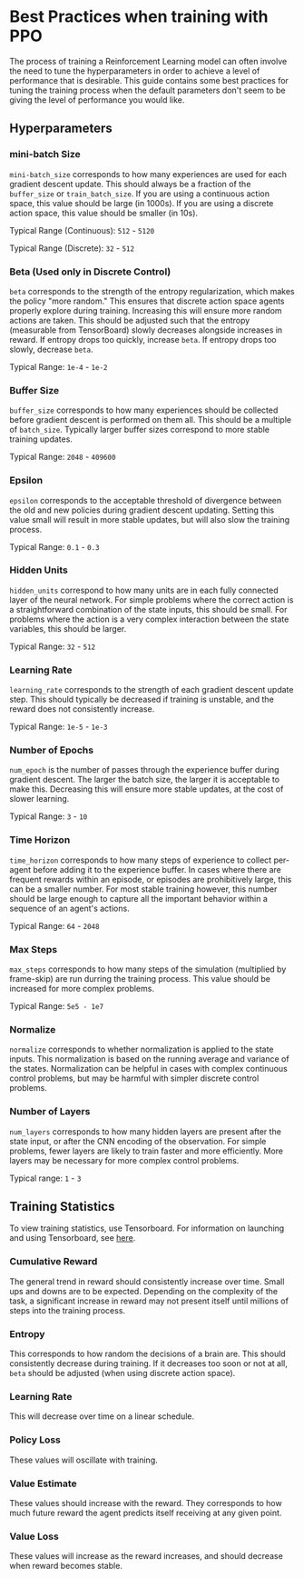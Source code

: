 # Best Practices when training with PPO

The process of training a Reinforcement Learning model can often involve the need to tune the hyperparameters in order to achieve
a level of performance that is desirable. This guide contains some best practices for tuning the training process when the default
parameters don't seem to be giving the level of performance you would like.

## Hyperparameters

### mini-batch Size

`mini-batch_size` corresponds to how many experiences are used for each gradient descent update. This should always be a fraction
of the `buffer_size` or `train_batch_size`. If you are using a continuous action space, this value should be large (in 1000s). If you are using a discrete action space, this value should be smaller (in 10s).

Typical Range (Continuous): `512` - `5120`

Typical Range (Discrete): `32` - `512`


### Beta (Used only in Discrete Control)

`beta` corresponds to the strength of the entropy regularization, which makes the policy "more random." This ensures that discrete action space agents properly explore during training. Increasing this will ensure more random actions are taken. This should be adjusted such that the entropy (measurable from TensorBoard) slowly decreases alongside increases in reward. If entropy drops too quickly, increase `beta`. If entropy drops too slowly, decrease `beta`.

Typical Range: `1e-4` - `1e-2`

### Buffer Size

`buffer_size` corresponds to how many experiences should be collected before gradient descent is performed on them all.
This should be a multiple of `batch_size`. Typically larger buffer sizes correspond to more stable training updates.

Typical Range: `2048` - `409600`

### Epsilon

`epsilon` corresponds to the acceptable threshold of divergence between the old and new policies during gradient descent updating. Setting this value small will result in more stable updates, but will also slow the training process.

Typical Range: `0.1` - `0.3`

### Hidden Units

`hidden_units` correspond to how many units are in each fully connected layer of the neural network. For simple problems
where the correct action is a straightforward combination of the state inputs, this should be small. For problems where
the action is a very complex interaction between the state variables, this should be larger.

Typical Range: `32` - `512`

### Learning Rate

`learning_rate` corresponds to the strength of each gradient descent update step. This should typically be decreased if
training is unstable, and the reward does not consistently increase.

Typical Range: `1e-5` - `1e-3`

### Number of Epochs

`num_epoch` is the number of passes through the experience buffer during gradient descent. The larger the batch size, the
larger it is acceptable to make this. Decreasing this will ensure more stable updates, at the cost of slower learning.

Typical Range: `3` - `10`

### Time Horizon

`time_horizon` corresponds to how many steps of experience to collect per-agent before adding it to the experience buffer.
In cases where there are frequent rewards within an episode, or episodes are prohibitively large, this can be a smaller number. For most stable training however, this number should be large enough to capture all the important behavior within a sequence of an agent's actions.

Typical Range: `64` - `2048`

### Max Steps

`max_steps` corresponds to how many steps of the simulation (multiplied by frame-skip) are run durring the training process. This value should be increased for more complex problems.

Typical Range: `5e5 - 1e7`

### Normalize

`normalize` corresponds to whether normalization is applied to the state inputs. This normalization is based on the running average and variance of the states.
Normalization can be helpful in cases with complex continuous control problems, but may be harmful with simpler discrete control problems.

### Number of Layers

`num_layers` corresponds to how many hidden layers are present after the state input, or after the CNN encoding of the observation. For simple problems,
fewer layers are likely to train faster and more efficiently. More layers may be necessary for more complex control problems.

Typical range: `1` - `3`

## Training Statistics

To view training statistics, use Tensorboard. For information on launching and using Tensorboard, see [here](./Getting-Started-with-Balance-Ball.md#observing-training-progress).

### Cumulative Reward

The general trend in reward should consistently increase over time. Small ups and downs are to be expected. Depending on the complexity of the task, a significant increase in reward may not present itself until millions of steps into the training process.

### Entropy

This corresponds to how random the decisions of a brain are. This should consistently decrease during training. If it decreases too soon or not at all, `beta` should be adjusted (when using discrete action space).

### Learning Rate

This will decrease over time on a linear schedule.

### Policy Loss

These values will oscillate with training.

### Value Estimate

These values should increase with the reward. They corresponds to how much future reward the agent predicts itself receiving at any given point.

### Value Loss

These values will increase as the reward increases, and should decrease when reward becomes stable.
